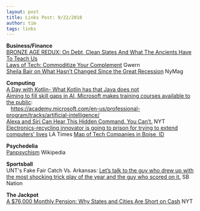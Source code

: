 ```yaml
---
layout: post
title: Links Post: 9/22/2018
author: tim
tags: links
---
```


**Business/Finance**  
[BRONZE AGE REDUX: On Debt, Clean Slates And What The Ancients Have To Teach Us](http://michael-hudson.com/2018/04/bronze-age-redux/)  
[Laws of Tech: Commoditize Your Complement](https://www.gwern.net/Complement) Gwern   
[Sheila Bair on What Hasn’t Changed Since the Great Recession](http://nymag.com/daily/intelligencer/2018/08/sheila-bair-on-what-hasnt-changed-since-the-great-recession.html) NyMag   

**Computing**  
[A Day with Kotlin- What Kotlin has that Java does not](https://itnext.io/a-day-with-kotlin-5a55eba1965e)  
[Aiming to fill skill gaps in AI, Microsoft makes training courses available to the public](https://blogs.microsoft.com/ai/microsoft-professional-program-ai/):  
&nbsp;&nbsp;&nbsp;https://academy.microsoft.com/en-us/professional-program/tracks/artificial-intelligence/  
[Alexa and Siri Can Hear This Hidden Command. You Can’t.](https://www.nytimes.com/2018/05/10/technology/alexa-siri-hidden-command-audio-attacks.html) NYT   
[Electronics-recycling innovator is going to prison for trying to extend computers' lives](http://www.latimes.com/business/technology/la-fi-tn-microsoft-copyright-20180426-story.html) LA Times 
[Map of Tech Companies in Boise, ID](https://www.google.com/maps/d/u/0/viewer?mid=1nNKoUeUyjujd4V6AxXOwGac6AMs&hl=en_US&ll=43.61216912295959%2C-116.23145497338868&z=12)  

**Psychedelia**  
[Panpsychism](https://en.wikipedia.org/wiki/Panpsychism#Contemporary) Wikipedia  

**Sportsball**  
UNT's Fake Fair Catch Vs. Arkansas: [Let’s talk to the guy who drew up with the most shocking trick play of the year and the guy who scored on it.](https://www.sbnation.com/college-football/2018/9/16/17864636/north-texas-fake-fair-catch-punt-return-td) SB Nation   

**The Jackpot**  
[A $76,000 Monthly Pension: Why States and Cities Are Short on Cash](https://www.nytimes.com/2018/04/14/business/pension-finance-oregon.html) NYT  

